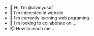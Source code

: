 - 👋 Hi, I’m @alvinyusuf
- 👀 I’m interested in website
- 🌱 I’m currently learning web prgraming
- 💞️ I’m looking to collaborate on ...
- 📫 How to reach me ...

<!---
alvinyusuf/alvinyusuf is a ✨ special ✨ repository because its `README.md` (this file) appears on your GitHub profile.
You can click the Preview link to take a look at your changes.
--->
